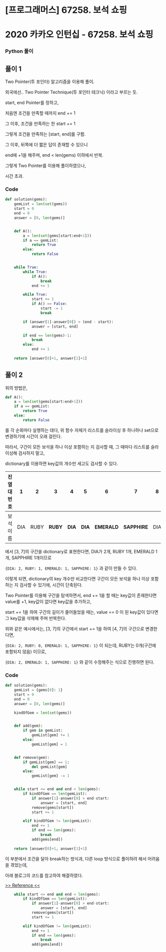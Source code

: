 # [프로그래머스] 67258. 보석 쇼핑

# 2020 카카오 인턴십 - 67258. 보석 쇼핑

### Python 풀이



## 풀이 1

Two Pointer(투 포인터) 알고리즘을 이용해 풀이.

외국에선.. Two Pointer Technique(투 포인터 테크닉) 이라고 부르는 듯.



start, end Pointer를 정하고,

처음엔 조건을 만족할 때까지 end += 1

그 이후, 조건을 만족하는 한 start += 1

그렇게 조건을 만족하는 [start, end]를 구함.



그 이후, 뒤쪽에 더 짧은 답이 존재할 수 있으니

end에 +1을 해주며, end < len(gems) 이하에서 반복. 



그렇게 Two Pointer를 이용해 풀이하였으나,

시간 초과.



### Code

```python
def solution(gems):
    gemList = len(set(gems))
    start = 0
    end = 0
    answer = [0, len(gems)]


    def A():
        a = len(set(gems[start:end+1]))
        if a == gemList:
            return True
        else:
            return False


    while True:
        while True:
            if A():
                break
            end += 1

        while True:
            start += 1
            if A() == False:
                start -= 1
                break

        if (answer[1]-answer[0]) > (end - start):
            answer = [start, end]

        if end == len(gems)-1:
            break
        else:
            end += 1
            
    return [answer[0]+1, answer[1]+1]
```





## 풀이 2

위의 방법은,

```python
def A():
    a = len(set(gems[start:end+1]))
    if a == gemList:
        return True
    else:
        return False
```

를 각 순회마다 실행하는 데다, 위 함수 자체가 리스트를 슬라이싱 후 하나하나 set으로 변경하기에 시간이 오래 걸린다.



따라서, 구간이 모든 보석을 하나 이상 포함하는 지 검사할 때, 그 때마다 리스트를 슬라이싱해 검사하지 말고,

dictionary를 이용하면 key값의 개수만 세고도 검사할 수 있다.

| 진열대 번호 | 1    | 2    | 3        | 4       | 5       | 6           | 7            | 8    |
| ----------- | ---- | ---- | -------- | ------- | ------- | ----------- | ------------ | ---- |
| 보석 이름   | DIA  | RUBY | **RUBY** | **DIA** | **DIA** | **EMERALD** | **SAPPHIRE** | DIA  |

에서 [3, 7]의 구간을 dictionary로 표현한다면, DIA가 2개, RUBY 1개, EMERALD 1개, SAPPHIRE 1개이므로

`{DIA: 2, RUBY: 1, EMERALD: 1, SAPPHIRE: 1}` 과 같이 만들 수 있다.

이렇게 되면, dictionary의 key 개수만 비교한다면 구간이 모든 보석을 하나 이상 포함하는 지 검사할 수 있기에, 시간이 단축된다.



Two Pointer를 이용해 구간을 탐색하면서, end += 1을 할 때는 key값이 존재한다면 value를 +1, key값이 없다면 key값을 추가하고,

start += 1을 하여 구간의 길이가 줄어들었을 때는, value == 0 이 된 key값이 있다면 그 key값을 삭제해 주며 반복한다.



위와 같은 예시에서는, [3, 7]의 구간에서 start += 1을 하여 [4, 7]의 구간으로 변경한다면,

`{DIA: 2, RUBY: 0, EMERALD: 1, SAPPHIRE: 1}` 이 되는데, RUBY는 0개(구간에 포함되지 않음) 이므로,

`{DIA: 2, EMERALD: 1, SAPPHIRE: 1}` 와 같이 수정해주는 식으로 진행하면 된다.



### Code

```python
def solution(gems):
    gemList = {gems[0]: 1}
    start = 0
    end = 0
    answer = [0, len(gems)]

    kindOfGem = len(set(gems))


    def add(gem):
        if gem in gemList:
            gemList[gem] += 1
        else:
            gemList[gem] = 1


    def remove(gem):
        if gemList[gem] == 1:
            del gemList[gem]
        else:
            gemList[gem] -= 1


    while start <= end and end < len(gems):
        if kindOfGem == len(gemList):
            if answer[1]-answer[0] > end-start:
                answer = [start, end]
            remove(gems[start])
            start += 1

        elif kindOfGem != len(gemList):
            end += 1
            if end == len(gems):
                break
            add(gems[end])
            
    return [answer[0]+1, answer[1]+1]
```



이 부분에서 조건을 달아 break하는 방식과, 다른 loop 방식으로 풀이하려 해서 어려움을 겪었는데,

아래 블로그의 코드를 참고하여 해결하였다.

 [>> Reference <<](https://roomedia.tistory.com/entry/%ED%94%84%EB%A1%9C%EA%B7%B8%EB%9E%98%EB%A8%B8%EC%8A%A4-%EB%B3%B4%EC%84%9D-%EC%87%BC%ED%95%91-2020-%EC%B9%B4%EC%B9%B4%EC%98%A4-%EC%9D%B8%ED%84%B4%EC%8B%AD-Two-Pointers)

```python
	while start <= end and end < len(gems):
        if kindOfGem == len(gemList):
            if answer[1]-answer[0] > end-start:
                answer = [start, end]
            remove(gems[start])
            start += 1

        elif kindOfGem != len(gemList):
            end += 1
            if end == len(gems):
                break
            add(gems[end])
```



